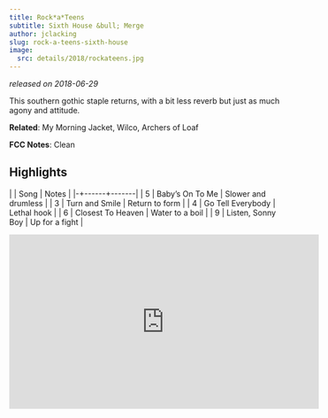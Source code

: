 ```yaml
---
title: Rock*a*Teens
subtitle: Sixth House &bull; Merge
author: jclacking
slug: rock-a-teens-sixth-house
image:
  src: details/2018/rockateens.jpg
---
```

_released on 2018-06-29_

This southern gothic staple returns, with a bit less reverb but just as much agony and attitude.

**Related**: My Morning Jacket, Wilco, Archers of Loaf

<!--more-->

**FCC Notes**: Clean

## Highlights

| | Song | Notes |
|-+------+-------|
| 5 | Baby’s On To Me | Slower and drumless |
| 3 | Turn and Smile | Return to form |
| 4 | Go Tell Everybody | Lethal hook |
| 6 | Closest To Heaven | Water to a boil |
| 9 | Listen, Sonny Boy | Up for a fight |

<div class="tlo-detail-video"><iframe width="560" height="315" src="https://www.youtube.com/embed/rWyiJtqnZlk" frameborder="0" allow="autoplay; encrypted-media" allowfullscreen></iframe></div>
